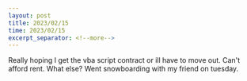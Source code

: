 ```yaml
---
layout: post
title: 2023/02/15
time: 2023/02/15
excerpt_separator: <!--more-->
---
```


Really hoping I get the vba script contract or ill have to move out. Can't afford rent. 
What else? Went snowboarding with my friend on tuesday. 
